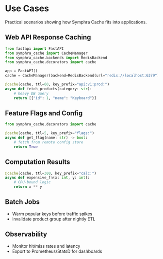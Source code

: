 # Use Cases

Practical scenarios showing how Symphra Cache fits into applications.

## Web API Response Caching

```python
from fastapi import FastAPI
from symphra_cache import CacheManager
from symphra_cache.backends import RedisBackend
from symphra_cache.decorators import cache

app = FastAPI()
cache = CacheManager(backend=RedisBackend(url="redis://localhost:6379"))

@cache(cache, ttl=60, key_prefix="api:v1:prod:")
async def fetch_products(category: str):
    # heavy DB query
    return [{"id": 1, "name": "Keyboard"}]
```

## Feature Flags and Config

```python
from symphra_cache.decorators import cache

@cache(cache, ttl=5, key_prefix="flags:")
async def get_flag(name: str) -> bool:
    # fetch from remote config store
    return True
```

## Computation Results

```python
@cache(cache, ttl=300, key_prefix="calc:")
async def expensive_fn(x: int, y: int):
    # CPU-bound logic
    return x ** y
```

## Batch Jobs

- Warm popular keys before traffic spikes
- Invalidate product group after nightly ETL

## Observability

- Monitor hit/miss rates and latency
- Export to Prometheus/StatsD for dashboards
